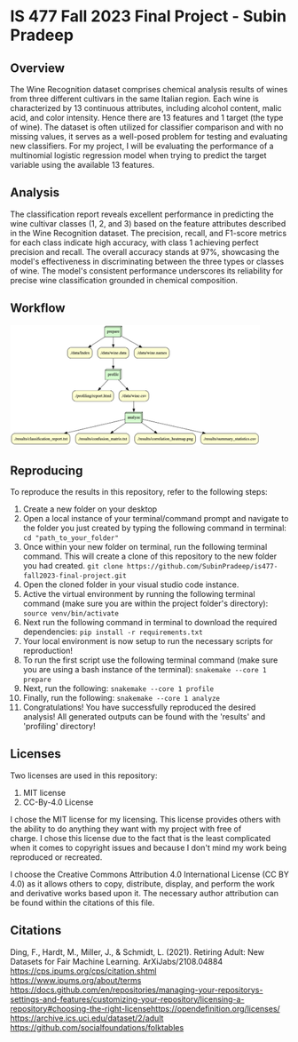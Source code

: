 # IS 477 Fall 2023 Final Project - Subin Pradeep

## Overview
The Wine Recognition dataset comprises chemical analysis results of wines from three different cultivars in the same Italian region. Each wine is characterized by 13 continuous attributes, including alcohol content, malic acid, and color intensity. Hence there are 13 features and 1 target (the type of wine). The dataset is often utilized for classifier comparison and with no missing values, it serves as a well-posed problem for testing and evaluating new classifiers. For my project, I will be evaluating the performance of a multinomial logistic regression model when trying to predict the target variable using the available 13 features. 

## Analysis
The classification report reveals excellent performance in predicting the wine cultivar classes (1, 2, and 3) based on the feature attributes described in the Wine Recognition dataset. The precision, recall, and F1-score metrics for each class indicate high accuracy, with class 1 achieving perfect precision and recall. The overall accuracy stands at 97%, showcasing the model's effectiveness in discriminating between the three types or classes of wine. The model's consistent performance underscores its reliability for precise wine classification grounded in chemical composition.

## Workflow
<img src = "results/graph.png" width="450">

## Reproducing
To reproduce the results in this repository, refer to the following steps:
  1. Create a new folder on your desktop
  2. Open a local instance of your terminal/command prompt and navigate to the folder you just created by typing the following command in terminal:
     ``` cd "path_to_your_folder" ```
  3. Once within your new folder on terminal, run the following terminal command. This will create a clone of this repository to the new folder you had created.
     ```git clone https://github.com/SubinPradeep/is477-fall2023-final-project.git```
  4. Open the cloned folder in your visual studio code instance.
  5. Active the virtual environment by running the following terminal command (make sure you are within the project folder's directory):
     ```source venv/bin/activate```
  6. Next run the following command in terminal to download the required dependencies:
     ```pip install -r requirements.txt```
  7. Your local environment is now setup to run the necessary scripts for reproduction!
  8. To run the first script use the following terminal command (make sure you are using a bash instance of the terminal):
     ```snakemake --core 1 prepare```
  9. Next, run the following:
    ```snakemake --core 1 profile```
  10. Finally, run the following:
    ```snakemake --core 1 analyze```
  11. Congratulations! You have successfully reproduced the desired analysis! All generated outputs can be found with the 'results' and 'profiling' directory! 
  
## Licenses
  Two licenses are used in this repository:
  1. MIT license
  2. CC-By-4.0 License

  I chose the MIT license for my licensing. This license provides others with the ability to do anything they want with my project with free of       
  charge. I chose this license due to the fact that is the least complicated when it comes to copyright issues and because I don't mind my work being 
  reproduced or recreated. 

  I choose the Creative Commons Attribution 4.0 International License (CC BY 4.0) as it allows others to copy, distribute, display, and perform the work and derivative works based upon it. The necessary author attribution can be found within the citations of this file. 
  

## Citations
Ding, F., Hardt, M., Miller, J., & Schmidt, L. (2021). Retiring Adult: New Datasets for Fair Machine Learning. ArXiJabs/2108.04884
https://cps.ipums.org/cps/citation.shtml https://www.ipums.org/about/terms
https://docs.github.com/en/repositories/managing-your-repositorys-settings-and-features/customizing-your-repository/licensing-a-repository#choosing-the-right-licensehttps://opendefinition.org/licenses/
https://archive.ics.uci.edu/dataset/2/adult https://github.com/socialfoundations/folktables
